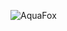 ![AquaFox](https://aquafox-assets.s3.ap-southeast-1.amazonaws.com/aquafox.io.png?response-content-disposition=inline&X-Amz-Security-Token=IQoJb3JpZ2luX2VjEEgaDmFwLXNvdXRoZWFzdC0xIkgwRgIhAMEqZ%2F1KMpWVTnjSGrGeHcVGCe1lOiPpJDQ5hLmmALAwAiEA5DS0jHE2oD3vF6yLixnWzxH94HddJlmYuPTpVY2tLKwq6AIIQRAAGgw1MzMyNjczOTYzODUiDPQopeEj3O0bEPAQByrFAlQ8o5Fdpnrr%2FPfe5kA4nRmunojFaHvMwQgIeKIW4LfdRvBC2q%2B%2FOukq687TPkzNr6j2CO6HRXZ5Keo9vw5%2FLV%2BEEJgvfX3QdGfySv0Ef6wzVo%2BzjfPNKUwNAvGApLc73Acg7wc%2FOl3OpWwVLHY3iqvUarvkwqk7hdm4bMLebOuGnaof4EJSkhAtHUq%2FfIuyXySFCIoyk1PmAwzlfYh9%2BhtnE4hUfGy%2B2cXLuZggJeuLaotHiUTgJpVrSiMELitLBGoPuNXYhdYb4KHkbiXzAEPxWWiNTrStlm3%2B9CI89vUEW%2B6dLQiYfFKyh48rYcPfRDJyP%2FPn2Q4%2FkSHP5hPa9xWlypitZHYJx4aYZ51zQ16e%2FHrgi47mVirXNP6AbCFAuSl05uLgomD%2Fu8Bs0G5UYK0ENdhcVjfnAaffPGK4fWwlsrRZM7Uw0aDXtQY6sgLzMeklASeGw7byx7RUEnrLIw1hOF70UDtdsuetngUGoZ1V8DvKSqNubL6Vhv4jzh21LH9xEjezJmrlajb9U07wRRNN0KsaDrLT6MHlCrbANdNAxBvLDop6njzU39de5qj%2FDqH9Vxhqka%2B%2BD5KPFfqOZ%2FNt1%2B013rZtTRSuEhIb4yL9UjLCm3PgJRLnsVvwjaQ9WVwtj5bKglVlrC9mef2ShBnynJhPR9L%2FxT5gBYkaRa%2F2hgzo8xg0rHiM4ppiU%2Fuk76bNcOhtGhHw8%2FoKF0orouEmLKtv6BkePcQD6%2BvDL2%2B9qe1vpT362I2Tfgo821w7WVfg6A0trH9BkQjwZWMhDorzKQNmDrEaiydEskLQ%2B4wU4Ezs%2B1W%2Fy10vc485bPb3u8lGFkW%2BDNrdHx7Dr6VcDRE%3D&X-Amz-Algorithm=AWS4-HMAC-SHA256&X-Amz-Date=20240809T082211Z&X-Amz-SignedHeaders=host&X-Amz-Expires=300&X-Amz-Credential=ASIAXYKJWW4QW6VLP4PW%2F20240809%2Fap-southeast-1%2Fs3%2Faws4_request&X-Amz-Signature=4a7c01ace6f02c979c7c55f455e3a93c3bfbac096713c4457f6e635971bc4784)
